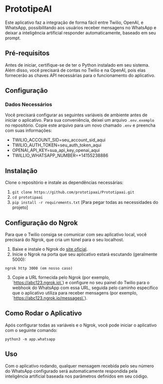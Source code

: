 # PrototipeAI

Este aplicativo faz a integração de forma fácil entre Twilio, OpenAI, e WhatsApp, possibilitando aos usuários receber mensagens no WhatsApp e deixar a inteligência artificial responder automaticamente, baseado em seu prompt.

## Pré-requisitos

Antes de iniciar, certifique-se de ter o Python instalado em seu sistema. Além disso, você precisará de contas no Twilio e na OpenAI, pois elas fornecerão as chaves API necessárias para o funcionamento do aplicativo.

## Configuração

### Dados Necessários

Você precisará configurar as seguintes variáveis de ambiente antes de iniciar o aplicativo. Para sua conveniência, deixei um arquivo `.env.exemplo` no repositório. Copie este arquivo para um novo chamado `.env` e preencha com suas informações:


* TWILIO_ACCOUNT_SID=seu_account_sid_aqui
* TWILIO_AUTH_TOKEN=seu_auth_token_aqui
* OPENAI_API_KEY=sua_api_key_openai_aqui
* TWILLIO_WHATSAPP_NUMBER=+14155238886

## Instalação

Clone o repositório e instale as dependências necessárias:


1. `git clone https://github.com/prototipaai/Prototipaai.git`
2.  `cd prototipaai`
3.  `pip install -r requirements.txt` [Para pegar todas as necessidades do projeto]


## Configuração do Ngrok

Para que o Twilio consiga se comunicar com seu aplicativo local, você precisará do Ngrok, que cria um túnel para o seu localhost.

1. Baixe e instale o Ngrok do [site oficial](https://ngrok.com/).
2. Inicie o Ngrok na porta que seu aplicativo estará escutando (geralmente 5000):


`ngrok http 3000 (em nosso caso)`

3. Copie a URL fornecida pelo Ngrok (por exemplo, \`https://abc123.ngrok.io\`) e configure no seu painel do Twilio para o webhook do WhatsApp com essa URL, seguida pelo caminho específico que o aplicativo utiliza para receber mensagens (por exemplo, \`https://abc123.ngrok.io/messages\`).

## Como Rodar o Aplicativo

Após configurar todas as variáveis e o Ngrok, você pode iniciar o aplicativo com o seguinte comando:

`python3 -m app.whatsapp`

## Uso

Com o aplicativo rodando, qualquer mensagem recebida pelo seu número do WhatsApp configurado será automaticamente respondida pela inteligência artificial baseada nos parâmetros definidos em seu código.
